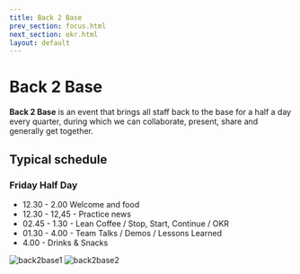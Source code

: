 ```yaml
---
title: Back 2 Base
prev_section: focus.html
next_section: okr.html
layout: default
---
```


Back 2 Base
==================

**Back 2 Base** is an event that brings all staff back to the base for a half a day every quarter, during which we can collaborate, present, share and generally get together.

Typical schedule
----------------

### Friday Half Day

* 12.30 - 2.00 Welcome and food
* 12.30 - 12,45 - Practice news
* 02.45 - 1.30 - Lean Coffee / Stop, Start, Continue / OKR
* 01.30 - 4.00 - Team Talks / Demos / Lessons Learned
* 4.00 - Drinks & Snacks

![back2base1](https://user-images.githubusercontent.com/662868/125002835-66373400-e088-11eb-8761-591af5f4a4c4.jpg)
![back2base2](https://user-images.githubusercontent.com/662868/125002838-6800f780-e088-11eb-8e22-bfe6f17753bb.jpg)
